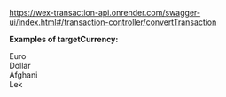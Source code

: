 https://wex-transaction-api.onrender.com/swagger-ui/index.html#/transaction-controller/convertTransaction

<b>Examples of targetCurrency:</b>

Euro<br>
Dollar<br>
Afghani<br>
Lek<br>